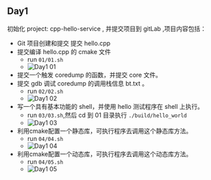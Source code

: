 ## Day1

初始化 project: cpp-hello-service , 并提交项目到 gitLab ,项目内容包括：

- Git 项目创建和提交 提交 hello.cpp
- 提交编译 hello.cpp 的 cmake 文件
    - run `01/01.sh`
    - ![Day1 01](static/01.png)
- 提交一个触发 coredump 的函数，并提交 core 文件。
- 提交 gdb 调试 coredump 的调用栈信息 bt.txt 。
    - run `02/02.sh`
    - ![Day1 02](static/02.png)
- 写一个具有基本功能的 shell，并使用 hello 测试程序在 shell 上执行。
    - run `03/03.sh`,然后 cd 到 01 目录执行 `./build/hello_world`
    - ![Day1 03](static/03.png)
- 利用cmake配置一个静态库，可执行程序去调用这个静态库方法。
    - run `04/04.sh`
    - ![Day1 04](static/04.png)
- 利用cmake配置一个动态库，可执行程序去调用这个动态库方法。
    - run `04/05.sh`
    - ![Day1 05](static/05.png)
